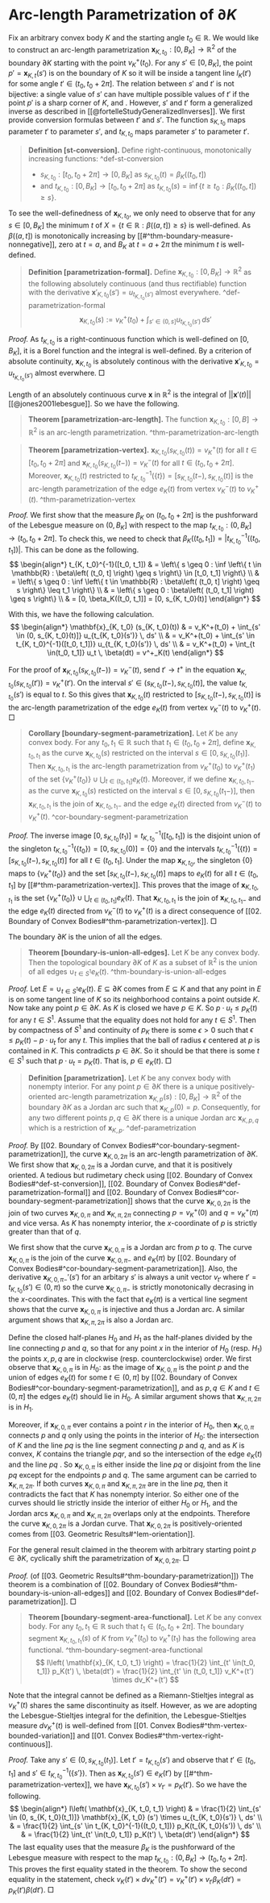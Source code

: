 # Arc-length Parametrization of $\partial K$

Fix an arbitrary convex body $K$ and the starting angle $t_0 \in \mathbb{R}$. We would like to construct an arc-length parametrization $\mathbf{x}_{K, t_0} : [0, B_K] \to \mathbb{R}^2$ of the boundary $\partial K$ starting with the point $v_K^+(t_0)$. For any $s' \in [0, B_K]$, the point $p' = \mathbf{x}_{K, t}(s')$ is on the boundary of $K$ so it will be inside a tangent line $l_K(t')$ for some angle $t' \in (t_0, t_0 + 2\pi]$. The relation between $s'$ and $t'$ is not bijective: a single value of $s'$ can have multiple possible values of $t'$ if the point $p'$ is a sharp corner of $K$, and . However, $s'$ and $t'$ form a generalized inverse as described in [[@fortelleStudyGeneralizedInverses]]. We first provide conversion formulas between $t'$ and $s'$. The function $s_{K, t_0}$ maps parameter $t'$ to parameter $s'$, and $t_{K, t_0}$ maps parameter $s'$ to parameter $t'$.

> __Definition [st-conversion].__ Define right-continuous, monotonically increasing functions: ^def-st-conversion
> - $s_{K, t_0} : [t_0, t_0 + 2\pi] \to [0, B_K]$ as $s_{K, t_0}(t) = \beta_K\left( (t_0, t] \right)$
> - and $t_{K, t_0} : [0, B_K] \to [t_0, t_0 + 2 \pi]$ as $t_{K, t_0}(s) = \inf \left\{ t \geq t_0 : \beta_K\left( (t_0, t] \right) \geq s \right\}$.

To see the well-definedness of $\mathbf{x}_{K, t_0}$, we only need to observe that for any $s \in [0, B_K]$ the minimum $t$ of $X = \left\{ t \in \mathbb{R} : \beta\left( (a, t] \right) \geq s \right\}$ is well-defined. As $\beta((a, t])$ is monotonically increasing by [[#^thm-boundary-measure-nonnegative]], zero at $t=a$, and $B_K$ at $t=a + 2\pi$ the minimum $t$ is well-defined.

> __Definition [parametrization-formal].__ Define $\mathbf{x}_{K, t_0} : [0, B_K] \to \mathbb{R}^2$ as the following absolutely continuous (and thus rectifiable) function with the derivative $\mathbf{x}'_{K, t_0}(s') = u_{t_{K, t_0}(s')}$ almost everywhere. ^def-parametrization-formal
$$
\mathbf{x}_{K, t_0} (s) := v_K^+(t_0) + \int_{s' \in (0, s]} u_{t_{K, t_0}(s')} \, ds'
$$

_Proof._ As $t_{K, t_0}$ is a right-continuous function which is well-defined on $[0, B_K]$, it is a Borel function and the integral is well-defined. By a criterion of absolute continuity, $\mathbf{x}_{K, t_0}$ is absolutely continous with the derivative $\mathbf{x}'_{K, t_0} = u_{t_{K, t_0}(s')}$ almost everwhere. □

Length of an absolutely continuous curve $\mathbf{x}$ in $\mathbb{R}^2$ is the integral of $| | \mathbf{x}'(t) | |$ [[@jones2001lebesgue]]. So we have the following.

> __Theorem [parametrization-arc-length].__ The function $\mathbf{x}_{K, t_0} : [0, B] \to \mathbb{R}^2$ is an arc-length parametrization. ^thm-parametrization-arc-length

> __Theorem [parametrization-vertex].__ $\mathbf{x}_{K, t_0}(s_{K, t_0}(t)) = v_{K}^+(t)$ for all $t \in [t_0, t_0 + 2\pi]$ and $\mathbf{x}_{K, t_0}(s_{K, t_0}(t-)) = v_{K}^-(t)$ for all $t \in (t_0, t_0 + 2\pi]$. Moreover, $\mathbf{x}_{K, t_0}(t)$ restricted to $t_{K, t_0}^{-1}(\left\{ t \right\}) = [s_{K, t_0}(t-), s_{K, t_0}(t)]$ is the arc-length parametrization of the edge $e_K(t)$ from vertex $v_K^-(t)$ to $v_K^+(t)$. ^thm-parametrization-vertex

_Proof._ We first show that the measure $\beta_K$ on $(t_0, t_0 + 2 \pi]$ is the pushforward of the Lebesgue measure on $(0, B_K]$ with respect to the map $t_{K, t_0} : (0, B_K] \to (t_0, t_0 + 2 \pi]$. To check this, we need to check that $\beta_K((t_0, t_1]) = |t_{K, t_0}^{-1}((t_0, t_1])|$. This can be done as the following.
$$
\begin{align*}
t_{K, t_0}^{-1}([t_0, t_1]) & = \left\{ s \geq 0 : \inf \left\{ t \in \mathbb{R} : \beta\left( (t_0, t] \right) \geq s \right\} \in [t_0, t_1] \right\}  \\
& = \left\{ s \geq 0 : \inf \left\{ t \in \mathbb{R} : \beta\left( (t_0, t] \right) \geq s \right\} \leq t_1 \right\}  \\
& = \left\{ s \geq 0 :  \beta\left( (t_0, t_1] \right) \geq s \right\} \\
& = [0, \beta_K((t_0, t_1]] = [0, s_{K, t_0}(t)]
\end{align*}
$$

With this, we have the following calculation.
$$
\begin{align*}
\mathbf{x}_{K, t_0} (s_{K, t_0}(t)) & = v_K^+(t_0) + \int_{s' \in (0, s_{K, t_0}(t)]} u_{t_{K, t_0}(s')} \, ds' \\
& = v_K^+(t_0) + \int_{s' \in t_{K, t_0}^{-1}([t_0, t_1])} u_{t_{K, t_0}(s')} \, ds' \\
& = v_K^+(t_0) + \int_{t \in(t_0, t_1]} u_t \, \beta(dt) = v^+_K(t)
\end{align*}
$$

For the proof of $\mathbf{x}_{K, t_0}(s_{K, t_0}(t-)) = v_{K}^-(t)$, send $t' \to t^+$ in the equation $\mathbf{x}_{K, t_0}(s_{K, t_0}(t')) = v_{K}^+(t')$. On the interval $s' \in (s_{K, t_0}(t-), s_{K, t_0}(t)]$, the value $t_{K, t_0}(s')$ is equal to $t$. So this gives that $\mathbf{x}_{K, t_0}(t)$ restricted to $[s_{K, t_0}(t-), s_{K, t_0}(t)]$ is the arc-length parametrization of the edge $e_K(t)$ from vertex $v_K^-(t)$ to $v_K^+(t)$. □

> __Corollary [boundary-segment-parametrization].__ Let $K$ be any convex body. For any $t_0, t_1 \in \mathbb{R}$ such that $t_1 \in (t_0, t_0 + 2 \pi]$, define $\mathbf{x}_{K, t_0, t_1}$ as the curve $\mathbf{x}_{K, t_0}(s)$ restricted on the interval $s \in [0, s_{K, t_0}(t_1)]$. Then $\mathbf{x}_{K, t_0, t_1}$ is the arc-length parametrization from $v_K^+(t_0)$ to $v_K^+(t_1)$ of the set $\left\{ v_K^+(t_0) \right\} \cup \bigcup_{t \in (t_0, t_1]} e_K(t)$. Moreover, if we define $\mathbf{x}_{K, t_0, t_1 -}$ as the curve $\mathbf{x}_{K, t_0}(s)$ resticted on the interval $s \in [0, s_{K, t_0}(t_1 -)]$, then $\mathbf{x}_{K, t_0, t_1}$ is the join of $\mathbf{x}_{K, t_0, t_1 -}$ and the edge $e_K(t)$ directed from $v_K^-(t)$ to $v_K^+(t)$. ^cor-boundary-segment-parametrization

_Proof._ The inverse image $[0, s_{K, t_0}(t_1)] = t_{K, t_0} ^{-1} ([t_0, t_1])$ is the disjoint union of the singleton $t_{K, t_0} ^{-1} (\left\{ t_0 \right\}) = [0, s_{K, t_0}(0)] = \left\{ 0 \right\}$ and the intervals $t_{K, t_0} ^{-1} (\left\{ t \right\}) = [s_{K, t_0}(t-), s_{K, t_0}(t)]$ for all $t \in (t_0, t_1]$. Under the map $\mathbf{x}_{K, t_0}$, the singleton $\left\{ 0 \right\}$ maps to $\left\{ v_K^+(t_0) \right\}$ and the set $[s_{K, t_0}(t-), s_{K, t_0}(t)]$ maps to $e_K(t)$ for all $t \in (t_0, t_1]$ by [[#^thm-parametrization-vertex]]. This proves that the image of $\mathbf{x}_{K, t_0, t_1}$ is the set $\left\{ v_K^+(t_0) \right\} \cup \bigcup_{t \in (t_0, t_1]} e_K(t)$. That $\mathbf{x}_{K, t_0, t_1}$ is the join of $\mathbf{x}_{K, t_0, t_1 -}$ and the edge $e_K(t)$ directed from $v_K^-(t)$ to $v_K^+(t)$ is a direct consequence of [[02. Boundary of Convex Bodies#^thm-parametrization-vertex]]. □

The boundary $\partial K$ is the union of all the edges.

> __Theorem [boundary-is-union-all-edges].__ Let $K$ be any convex body. Then the topological boundary $\partial K$ of $K$ as a subset of $\mathbb{R}^2$ is the union of all edges $\cup_{t \in S^1} e_K(t)$. ^thm-boundary-is-union-all-edges

_Proof._ Let $E = \cup_{t \in S^1} e_K(t)$. $E \subseteq \partial K$ comes from $E \subseteq K$ and that any point in $E$ is on some tangent line of $K$ so its neighborhood contains a point outside $K$. Now take any point $p \in \partial K$. As $K$ is closed we have $p \in K$. So $p \cdot u_t \leq p_K(t)$ for any $t \in S^1$. Assume that the equality does not hold for any $t \in S^1$. Then by compactness of $S^1$ and continuity of $p_K$ there is some $\epsilon > 0$ such that $\epsilon \leq p_K(t) - p\cdot u_t$ for any $t$. This implies that the ball of radius $\epsilon$ centered at $p$ is contained in $K$. This contradicts $p \in \partial K$. So it should be that there is some $t \in S^1$ such that $p \cdot u_t = p_K(t)$. That is, $p \in e_K(t)$. □

> __Definition [parametrization].__ Let $K$ be any convex body with nonempty interior. For any point $p \in \partial K$ there is a unique positively-oriented arc-length parametrization $\mathbf{x}_{K, p}(s) : [0, B_K] \to \mathbb{R}^2$ of the boundary $\partial K$ as a Jordan arc such that $\mathbf{x}_{K, p}(0) = p$. Consequently, for any two different points $p, q \in \partial K$ there is a unique Jordan arc $\mathbf{x}_{K, p, q}$ which is a restriction of $\mathbf{x}_{K, p}$. ^def-parametrization

_Proof._ By [[02. Boundary of Convex Bodies#^cor-boundary-segment-parametrization]], the curve $\mathbf{x}_{K, 0, 2 \pi}$ is an arc-length parametrization of $\partial K$. We first show that $\mathbf{x}_{K, 0, 2 \pi}$ is a Jordan curve, and that it is positively oriented. A tedious but rudimetary check using [[02. Boundary of Convex Bodies#^def-st-conversion]], [[02. Boundary of Convex Bodies#^def-parametrization-formal]] and [[02. Boundary of Convex Bodies#^cor-boundary-segment-parametrization]] shows that the curve $\mathbf{x}_{K, 0, 2\pi}$ is the join of two curves $\mathbf{x}_{K, 0, \pi}$ and $\mathbf{x}_{K, \pi, 2\pi}$ connecting $p = v_{K}^+(0)$ and $q = v_K^+(\pi)$ and vice versa. As $K$ has nonempty interior, the $x$-coordinate of $p$ is strictly greater than that of $q$.

We first show that the curve $\mathbf{x}_{K, 0, \pi}$ is a Jordan arc from $p$ to $q$. The curve $\mathbf{x}_{K, 0, \pi}$ is the join of the curve $\mathbf{x}_{K, 0, \pi-}$ and $e_{K}(\pi)$ by [[02. Boundary of Convex Bodies#^cor-boundary-segment-parametrization]]. Also, the derivative $\mathbf{x}_{K, 0, \pi-}'(s')$ for an arbitary $s'$ is always a unit vector $v_{t'}$ where $t' = t_{K, t_0}(s') \in (0, \pi)$ so the curve $\mathbf{x}_{K, 0, \pi-}$ is strictly monotonically decrasing in the $x$-coordinates. This with the fact that $e_K(\pi)$ is a vertical line segment shows that the curve $\mathbf{x}_{K, 0, \pi}$ is injective and thus a Jordan arc. A similar argument shows that $\mathbf{x}_{K, \pi, 2\pi}$ is also a Jordan arc. 

Define the closed half-planes $H_0$ and $H_1$ as the half-planes divided by the line connecting $p$ and $q$, so that for any point $x$ in the interior of $H_0$ (resp. $H_1$) the points $x, p, q$ are in clockwise (resp. counterclockwise) order. We first observe that $\mathbf{x}_{K, 0, \pi}$ is in $H_0$: as the image of $\mathbf{x}_{K, 0, \pi}$ is the point $p$ and the union of edges $e_K(t)$ for some $t \in (0, \pi]$ by [[02. Boundary of Convex Bodies#^cor-boundary-segment-parametrization]], and as $p, q \in K$ and $t \in (0, \pi]$ the edges $e_K(t)$ should lie in $H_0$. A similar argument shows that $\mathbf{x}_{K, \pi, 2\pi}$ is in $H_1$.

Moreover, if $\mathbf{x}_{K, 0, \pi}$ ever contains a point $r$ in the interior of $H_0$, then $\mathbf{x}_{K, 0, \pi}$ connects $p$ and $q$ only using the points in the interior of $H_0$: the intersection of $K$ and the line $pq$ is the line segment connecting $p$ and $q$, and as $K$ is convex, $K$ contains the triangle $pqr$, and so the intersection of the edge $e_K(t)$ and the line $pq$ . So $\mathbf{x}_{K, 0, \pi}$ is either inside the line $pq$ or disjoint from the line $pq$ except for the endpoints $p$ and $q$. The same argument can be carried to $\mathbf{x}_{K, \pi, 2\pi}$. If both curves $\mathbf{x}_{K, 0, \pi}$ and $\mathbf{x}_{K, \pi, 2\pi}$ are in the line $pq$, then it contradicts the fact that $K$ has nonempty interior. So either one of the curves should lie strictly inside the interior of either $H_0$ or $H_1$, and the Jordan arcs $\mathbf{x}_{K, 0, \pi}$ and $\mathbf{x}_{K, \pi, 2\pi}$ overlaps only at the endpoints. Therefore the curve $\mathbf{x}_{K, 0, 2\pi}$ is a Jordan curve. That $\mathbf{x}_{K, 0, 2\pi}$ is positively-oriented comes from [[03. Geometric Results#^lem-orientation]].

For the general result claimed in the theorem with arbitrary starting point $p \in \partial K$, cyclically shift the parametrization of $\mathbf{x}_{K, 0, 2\pi}$. □

_Proof._ (of [[03. Geometric Results#^thm-boundary-parametrization]]) The theorem is a combination of [[02. Boundary of Convex Bodies#^thm-boundary-is-union-all-edges]] and [[02. Boundary of Convex Bodies#^def-parametrization]]. □

> __Theorem [boundary-segment-area-functional].__ Let $K$ be any convex body. For any $t_0, t_1 \in \mathbb{R}$ such that $t_1 \in (t_0, t_0 + 2 \pi]$. The boundary segment $\mathbf{x}_{K, t_0, t_1}(s)$ of $K$ from $v_K^+(t_0)$ to $v_K^+(t_1)$ has the following area functional. ^thm-boundary-segment-area-functional
$$
I\left( \mathbf{x}_{K, t_0, t_1} \right) = \frac{1}{2} \int_{t' \in(t_0, t_1]} p_K(t') \, \beta(dt') = \frac{1}{2} \int_{t' \in (t_0, t_1]} v_K^+(t') \times dv_K^+(t')
$$

Note that the integral cannot be defined as a Riemann-Stieltjes integral as $v_K^+(t)$ shares the same discontinuity as itself. However, as we are adopting the Lebesgue-Stieltjes integral for the definition, the Lebesgue-Stieltjes measure $d v_K^+(t)$ is well-defined from [[01. Convex Bodies#^thm-vertex-bounded-variation]]  and [[01. Convex Bodies#^thm-vertex-right-continuous]].

_Proof._ Take any $s' \in (0, s_{K, t_0}(t_1)]$. Let $t' = t_{K, t_0}(s')$ and observe that $t' \in (t_0, t_1]$ and $s' \in t_{K, t_0}^{-1}(\left\{ s' \right\})$. Then as $\mathbf{x}_{K, t_0} (s') \in e_K(t')$ by [[#^thm-parametrization-vertex]], we have $\mathbf{x}_{K, t_0} (s') \times v_{t'} = p_K(t')$. So we have the following.
$$
\begin{align*}
I\left( \mathbf{x}_{K, t_0, t_1} \right) & = \frac{1}{2} \int_{s' \in (0, s_{K, t_0}(t_1)]} \mathbf{x}_{K, t_0} (s') \times u_{t_{K, t_0}(s')} \, ds' \\
& = \frac{1}{2} \int_{s' \in t_{K, t_0}^{-1}((t_0, t_1])} p_K(t_{K, t_0}(s')) \, ds' \\
& = \frac{1}{2} \int_{t' \in(t_0, t_1]} p_K(t') \, \beta(dt')
\end{align*}
$$
The last equality uses that the measure $\beta_K$ is the pushforward of the Lebesgue measure with respect to the map $t_{K, t_0} : (0, B_K] \to (t_0, t_0 + 2 \pi]$. This proves the first equality stated in the theorem. To show the second equality in the statement, check $v_K(t') \times dv_K^+(t') = v_K^+(t') \times v_{t'} \beta_K(dt') = p_K(t') \beta(dt')$. □